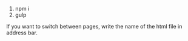 1. npm i
2. gulp


If you want to switch between pages, write the name of the html file in address bar.

